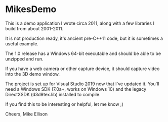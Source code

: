 # MikesDemo

This is a demo application I wrote circa 2011, along with a few
libraries I build from about 2001-2011.

It is not production ready, it's ancient pre-C++11 code, 
but it is sometimes a useful example.

The 1.0 release has a Windows 64-bit executable and should be able to
be unzipped and run.

If you have a web camera or other capture device, it should capture
video into the 3D demo window.

The project is set up for Visual Studio 2019 now that I've updated it.
You'll need a Windows SDK (7.0a+, works on Windows 10) and the
legacy DirectXSDK (d3d9tex.lib) installed to compile.

If you find this to be interesting or helpful, let me know ;)

Cheers,
Mike Ellison
